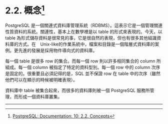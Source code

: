 # 2.2. 概念[^1]

PostgreSQL 是一個關連式資料庫管理系統（RDBMS）。這表示它是一個管理關連性質資料的系統。關連性，基本上在數學裡是以 table 的形式來表現的。今天，以 table 為形式儲存資料是很常見的事，它是很自然的表現，但也有很多其他組識資料庫的方式。在　Unix-like的作業系統中，檔案和目錄是一個階層式資料庫的案例。更先進的發展是採用物件導向式的資料庫。

每一個 table 是很多 row 的集合。而每一個 row 則以許多相同集合的 column 所組成。每一個 column 被指定了特定的資料型別。每一個 row 中的 column 次序是固定的。很重要且必須記得的是，SQL 並不保證 row 在 table 中的次序（雖然他們可以在顯示的時候被明確表現）。

資料庫中 table 被集合起來，而很多的資料庫則被一個 PostgreSQL 服務所管理，而形成一個資料庫叢集。

---

[^1]: [PostgreSQL: Documentation: 10: 2.2. Concepts](https://www.postgresql.org/docs/10/static/tutorial-concepts.html)

